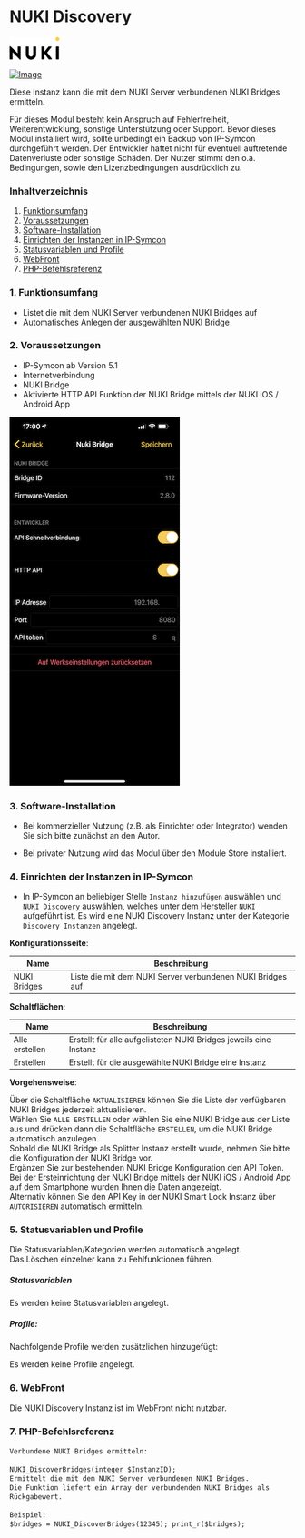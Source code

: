 # NUKI Discovery  

[![Image](../imgs/NUKI_Logo.png)](https://nuki.io/de/)  

[![Image](../imgs/NUKI_Bridge.png)]()  

Diese Instanz kann die mit dem NUKI Server verbundenen NUKI Bridges ermitteln.  

Für dieses Modul besteht kein Anspruch auf Fehlerfreiheit, Weiterentwicklung, sonstige Unterstützung oder Support.
Bevor dieses Modul installiert wird, sollte unbedingt ein Backup von IP-Symcon durchgeführt werden.
Der Entwickler haftet nicht für eventuell auftretende Datenverluste oder sonstige Schäden.
Der Nutzer stimmt den o.a. Bedingungen, sowie den Lizenzbedingungen ausdrücklich zu.

### Inhaltverzeichnis

1. [Funktionsumfang](#1-funktionsumfang)
2. [Voraussetzungen](#2-voraussetzungen)
3. [Software-Installation](#3-software-installation)
4. [Einrichten der Instanzen in IP-Symcon](#4-einrichten-der-instanzen-in-ip-symcon)
5. [Statusvariablen und Profile](#5-statusvariablen-und-profile)
6. [WebFront](#6-webfront)
7. [PHP-Befehlsreferenz](#7-php-befehlsreferenz)

### 1. Funktionsumfang

* Listet die mit dem NUKI Server verbundenen NUKI Bridges auf
* Automatisches Anlegen der ausgewählten NUKI Bridge

### 2. Voraussetzungen

- IP-Symcon ab Version 5.1
- Internetverbindung
- NUKI Bridge
- Aktivierte HTTP API Funktion der NUKI Bridge mittels der NUKI iOS / Android App

[![Image](../imgs/NUKI_Bridge_HTTP_API.PNG)]()

### 3. Software-Installation

- Bei kommerzieller Nutzung (z.B. als Einrichter oder Integrator) wenden Sie sich bitte zunächst an den Autor.
  
- Bei privater Nutzung wird das Modul über den Module Store installiert.

### 4. Einrichten der Instanzen in IP-Symcon

- In IP-Symcon an beliebiger Stelle `Instanz hinzufügen` auswählen und `NUKI Discovery` auswählen, welches unter dem Hersteller `NUKI` aufgeführt ist. Es wird eine NUKI Discovery Instanz unter der Kategorie `Discovery Instanzen` angelegt.  

__Konfigurationsseite__:

Name            | Beschreibung
--------------- | ---------------------------------
NUKI Bridges    | Liste die mit dem NUKI Server verbundenen NUKI Bridges auf

__Schaltflächen__:

Name            | Beschreibung
--------------- | ---------------------------------
Alle erstellen  | Erstellt für alle aufgelisteten NUKI Bridges jeweils eine Instanz
Erstellen       | Erstellt für die ausgewählte NUKI Bridge eine Instanz        

__Vorgehensweise__:

Über die Schaltfläche `AKTUALISIEREN` können Sie die Liste der verfügbaren NUKI Bridges jederzeit aktualisieren.  
Wählen Sie `ALLE ERSTELLEN` oder wählen Sie eine NUKI Bridge aus der Liste aus und drücken dann die Schaltfläche `ERSTELLEN`, um die NUKI Bridge automatisch anzulegen.  
Sobald die NUKI Bridge als Splitter Instanz erstellt wurde, nehmen Sie bitte die Konfiguration der NUKI Bridge vor.  
Ergänzen Sie zur bestehenden NUKI Bridge Konfiguration den API Token.  
Bei der Ersteinrichtung der NUKI Bridge mittels der NUKI iOS / Android App auf dem Smartphone wurden Ihnen die Daten angezeigt.  
Alternativ können Sie den API Key in der NUKI Smart Lock Instanz über `AUTORISIEREN` automatisch ermitteln. 

### 5. Statusvariablen und Profile

Die Statusvariablen/Kategorien werden automatisch angelegt.  
Das Löschen einzelner kann zu Fehlfunktionen führen.

##### Statusvariablen

Es werden keine Statusvariablen angelegt.

##### Profile:

Nachfolgende Profile werden zusätzlichen hinzugefügt:

Es werden keine Profile angelegt.

### 6. WebFront

Die NUKI Discovery Instanz ist im WebFront nicht nutzbar.  

### 7. PHP-Befehlsreferenz

```text
Verbundene NUKI Bridges ermitteln: 

NUKI_DiscoverBridges(integer $InstanzID);  
Ermittelt die mit dem NUKI Server verbundenen NUKI Bridges.  
Die Funktion liefert ein Array der verbundenden NUKI Bridges als Rückgabewert.  

Beispiel:  
$bridges = NUKI_DiscoverBridges(12345); print_r($bridges);
```